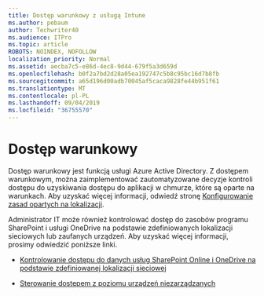 ```yaml
---
title: Dostęp warunkowy z usługą Intune
ms.author: pebaum
author: Techwriter40
ms.audience: ITPro
ms.topic: article
ROBOTS: NOINDEX, NOFOLLOW
localization_priority: Normal
ms.assetid: aecba7c5-e86d-4ec8-9d44-679f5a3d659d
ms.openlocfilehash: b0f2a7bd2d28a05ea192747c5b8c95bc16d7b8fb
ms.sourcegitcommit: a65d196d00adb70045af5caca9828fe44b951f61
ms.translationtype: MT
ms.contentlocale: pl-PL
ms.lasthandoff: 09/04/2019
ms.locfileid: "36755570"
---
```

# <a name="conditional-access"></a>Dostęp warunkowy

Dostęp warunkowy jest funkcją usługi Azure Active Directory. Z dostępem warunkowym, można zaimplementować zautomatyzowane decyzje kontroli dostępu do uzyskiwania dostępu do aplikacji w chmurze, które są oparte na warunkach. Aby uzyskać więcej informacji, odwiedź stronę [Konfigurowanie zasad opartych na lokalizacji](https://docs.microsoft.com/azure/active-directory/conditional-access/overview).

Administrator IT może również kontrolować dostęp do zasobów programu SharePoint i usługi OneDrive na podstawie zdefiniowanych lokalizacji sieciowych lub zaufanych urządzeń. Aby uzyskać więcej informacji, prosimy odwiedzić poniższe linki.

- [Kontrolowanie dostępu do danych usług SharePoint Online i OneDrive na podstawie zdefiniowanej lokalizacji sieciowej](https://docs.microsoft.com/sharepoint/control-access-based-on-network-location)

- [Sterowanie dostępem z poziomu urządzeń niezarządzanych](https://docs.microsoft.com/sharepoint/control-access-from-unmanaged-devices)

